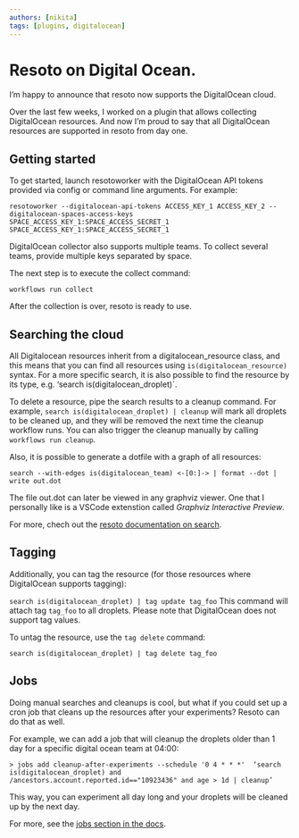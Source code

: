 ```yaml
---
authors: [nikita]
tags: [plugins, digitalocean]
---
```


# Resoto on Digital Ocean.

I’m happy to announce that resoto now supports the DigitalOcean cloud.

Over the last few weeks, I worked on a plugin that allows collecting DigitalOcean resources. And now I’m proud to say that all DigitalOcean resources are supported in resoto from day one.

## Getting started

To get started, launch resotoworker with the DigitalOcean API tokens provided via config or command line arguments. For example:

```
resotoworker --digitalocean-api-tokens ACCESS_KEY_1 ACCESS_KEY_2 --digitalocean-spaces-access-keys SPACE_ACCESS_KEY_1:SPACE_ACCESS_SECRET_1 SPACE_ACCESS_KEY_1:SPACE_ACCESS_SECRET_1
```

DigitalOcean collector also supports multiple teams. To collect several teams, provide multiple keys separated by space.

The next step is to execute the collect command:

```
workflows run collect
```

After the collection is over, resoto is ready to use.

<!--truncate-->

## Searching the cloud

All Digitalocean resources inherit from a digitalocean_resource class, and this means that you can find all resources using `is(digitalocean_resource)` syntax. For a more specific search, it is also possible to find the resource by its type, e.g. ‘search is(​​digitalocean_droplet)`.

To delete a resource, pipe the search results to a cleanup command. For example, `search is(​​digitalocean_droplet) | cleanup` will mark all droplets to be cleaned up, and they will be removed the next time the cleanup workflow runs. You can also trigger the cleanup manually by calling `workflows run cleanup`.

Also, it is possible to generate a dotfile with a graph of all resources:

```
search --with-edges is(digitalocean_team) <-[0:]-> | format --dot | write out.dot
```

The file out.dot can later be viewed in any graphviz viewer. One that I personally like is a VSCode extenstion called _Graphviz Interactive Preview_.

For more, chech out the [resoto documentation on search](https://resoto.com/docs/concepts/search).

## Tagging

Additionally, you can tag the resource (for those resources where DigitalOcean supports tagging):

`search is(digitalocean_droplet) | tag update tag_foo` This command will attach tag `tag_foo` to all droplets. Please note that DigitalOcean does not support tag values.

To untag the resource, use the `tag delete` command:

`search is(digitalocean_droplet) | tag delete tag_foo`

## Jobs

Doing manual searches and cleanups is cool, but what if you could set up a cron job that cleans up the resources after your experiments? Resoto can do that as well.

For example, we can add a job that will cleanup the droplets older than 1 day for a specific digital ocean team at 04:00:

```
> jobs add cleanup-after-experiments --schedule '0 4 * * *'  ‘search is(digitalocean_droplet) and /ancestors.account.reported.id=="10923436" and age > 1d | cleanup’
```

This way, you can experiment all day long and your droplets will be cleaned up by the next day.

For more, see the [jobs section in the docs](https://resoto.com/docs/concepts/automation/job).
